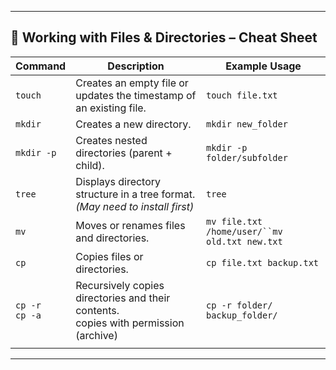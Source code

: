 
---

## 📄 Working with Files & Directories – Cheat Sheet

| **Command**        | **Description**                                                                        | **Example Usage**                             |
| ------------------ | -------------------------------------------------------------------------------------- | --------------------------------------------- |
| `touch`            | Creates an empty file or updates the timestamp of an existing file.                    | `touch file.txt`                              |
| `mkdir`            | Creates a new directory.                                                               | `mkdir new_folder`                            |
| `mkdir -p`         | Creates nested directories (parent + child).                                           | `mkdir -p folder/subfolder`                   |
| `tree`             | Displays directory structure in a tree format. _(May need to install first)_           | `tree`                                        |
| `mv`               | Moves or renames files and directories.                                                | `mv file.txt /home/user/``mv old.txt new.txt` |
| `cp`               | Copies files or directories.                                                           | `cp file.txt backup.txt`                      |
| `cp -r`<br>`cp -a` | Recursively copies directories and their contents.<br>copies with permission (archive) | `cp -r folder/ backup_folder/`                |
|                    |                                                                                        |                                               |

---

